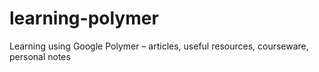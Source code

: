 # learning-polymer
Learning using Google Polymer – articles, useful resources, courseware, personal notes
